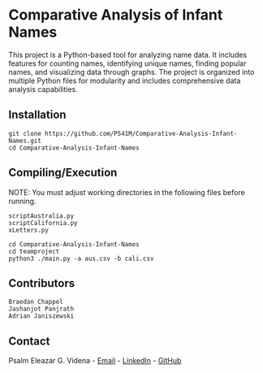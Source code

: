 
# Comparative Analysis of Infant Names
This project is a Python-based tool for analyzing name data. It includes features for counting names, identifying unique names, finding popular names, and visualizing data through graphs. The project is organized into multiple Python files for modularity and includes comprehensive data analysis capabilities.

## Installation

```
git clone https://github.com/P541M/Comparative-Analysis-Infant-Names.git
cd Comparative-Analysis-Infant-Names
```

## Compiling/Execution
NOTE: You must adjust working directories in the following files before running.
```
scriptAustralia.py
scriptCalifornia.py
xLetters.py
```
```
cd Comparative-Analysis-Infant-Names
cd teamproject
python3 ./main.py -a aus.csv -b cali.csv
```

## Contributors
```
Braedan Chappel
Jashanjot Panjrath
Adrian Janiszewski
```

## Contact
Psalm Eleazar G. Videna - [Email](mailto:videna.psalmeleazar@gmail.com) - [LinkedIn](https://www.linkedin.com/in/pevidena/) - [GitHub](https://github.com/P541M)

